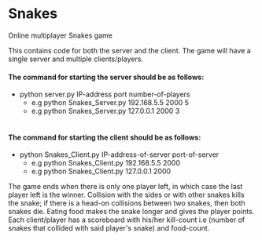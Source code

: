 # Snakes
Online multiplayer Snakes game

This contains code for both the server and the client. The game will have a single server and multiple clients/players.<br/>
#### The command for starting the server should be as follows:
+ python server.py IP-address port number-of-players </br>
    - e.g python Snakes_Server.py 192.168.5.5 2000 5 <br/>
    - e.g python Snakes_Server.py 127.0.0.1 2000 3<br/><br/>
#### The command for starting the client should be as follows:
+ python Snakes_Client.py IP-address-of-server port-of-server<br/>
    - e.g python Snakes_Client.py 192.168.5.5 2000<br/>
    - e.g python Snakes_Client.py 127.0.0.1 2000<br/>

The game ends when there is only one player left, in which case the last player left is the winner. Collision with the sides or with other snakes kills the snake; if there is a head-on collisions between two snakes, then both snakes die. Eating food makes the snake longer and gives the player points. <br/>
Each client/player has a scoreboard with his/her kill-count i.e (number of snakes that collided with said player's snake) and food-count.
